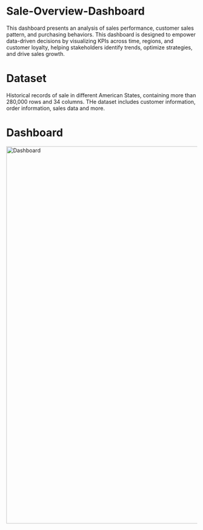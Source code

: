 # Sale-Overview-Dashboard

This dashboard presents an analysis of sales performance, customer sales pattern, and purchasing behaviors. This dashboard is designed to empower data-driven decisions by visualizing KPIs across time, regions, and customer loyalty, helping stakeholders identify trends, optimize strategies, and drive sales growth.

# Dataset

Historical records of sale in different American States, containing more than 280,000 rows and 34 columns. THe dataset includes customer information, order information, sales data and more.

# Dashboard

<img width="993" alt="Dashboard" src="https://github.com/user-attachments/assets/4c6d9288-6c1f-4cd6-8296-cc9dd6d0901b" />
